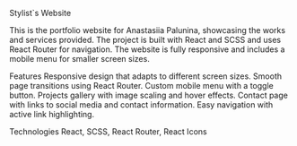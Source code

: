 Stylist`s Website 

This is the portfolio website for Anastasiia Palunina, showcasing the works and services provided. The project is built with React and SCSS and uses React Router for navigation. The website is fully responsive and includes a mobile menu for smaller screen sizes.

Features
Responsive design that adapts to different screen sizes.
Smooth page transitions using React Router.
Custom mobile menu with a toggle button.
Projects gallery with image scaling and hover effects.
Contact page with links to social media and contact information.
Easy navigation with active link highlighting.

Technologies
React, SCSS, React Router, React Icons
